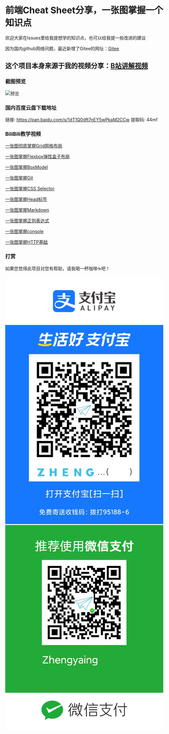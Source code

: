 # 前端Cheat Sheet分享，一张图掌握一个知识点

欢迎大家在Issues里给我提想学的知识点，也可以给我提一些改进的建议

因为国内github网络问题，最近新增了Gitee的网址：[Gitee](https://gitee.com/zhengyaing/cheatsheet)

## 这个项目本身来源于我的视频分享：[B站讲解视频](https://space.bilibili.com/503792864)

### 截图预览

![预览](https://cdn.nlark.com/yuque/0/2020/png/312377/1592459879973-c44d39ac-96dc-4160-849f-4b4e983b5e6a.png)

### 国内百度云盘下载地址

链接: https://pan.baidu.com/s/1dT1Q0dft7nEY5wPkaM2CCw 提取码: 44mf

### BiliBili教学视频

[一张图彻底掌握Grid网格布局](https://www.bilibili.com/video/BV1jA411h7sy/)

[一张图掌握Flexbox弹性盒子布局](https://www.bilibili.com/video/BV1K64y1u7eb/)

[一张图掌握BoxModel](https://www.bilibili.com/video/BV1ni4y1t7jK/)

[一张图掌握Git](https://www.bilibili.com/video/BV1AZ4y1x7Do/)

[一张图掌握CSS Selector](https://www.bilibili.com/video/BV1kk4y1R78f)

[一张图掌握Head标签](https://www.bilibili.com/video/BV1ui4y1b7UW/)

[一张图掌握Markdown](https://www.bilibili.com/video/BV1sz411z7qd/)

[一张图掌握正则表达式](https://www.bilibili.com/video/BV1jT4y137qt/)

[一张图掌握console](https://www.bilibili.com/video/BV1oz4y1R7yu/)

[一张图掌握HTTP基础](https://www.bilibili.com/video/BV1Ua4y1e7rC/)

### 打赏

如果您觉得此项目对您有帮助，请我喝一杯咖啡☕️吧！

![alipay](image/alipay.jpeg)
![wechat](image/wechatpay.png)

